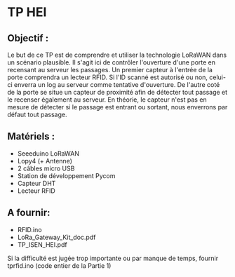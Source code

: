 # TP HEI
## Objectif : 
Le but de ce TP est de comprendre et utiliser la technologie LoRaWAN dans un scénario plausible. Il s'agit ici de contrôler l'ouverture d'une porte en recensant au serveur les passages. Un premier capteur à l'entrée de la porte comprendra un lecteur RFID. Si l'ID scanné est autorisé ou non, celui-ci enverra un log au serveur comme tentative d'ouverture. De l'autre coté de la porte se situe un capteur de proximité afin de détecter tout passage et le recenser également au serveur. En théorie, le capteur n'est pas en mesure de détecter si le passage est entrant ou sortant, nous enverrons par défaut tout passage.
## Matériels :
- Seeeduino LoRaWAN
- Lopy4 (+ Antenne)
- 2 câbles micro USB
- Station de développement Pycom
- Capteur DHT
- Lecteur RFID
## A fournir:
- RFID.ino
- LoRa_Gateway_Kit_doc.pdf
- TP_ISEN_HEI.pdf

Si la difficulté est jugée trop importante ou par manque de temps, fournir tprfid.ino (code entier de la Partie 1)
